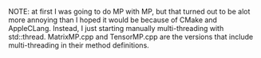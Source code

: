 NOTE: at first I was going to do MP with MP, but that turned out to be alot more annoying than I hoped it would be because of CMake and AppleCLang. Instead, I just starting manually multi-threading with std::thread. MatrixMP.cpp and TensorMP.cpp are the versions that include multi-threading in their method definitions.
